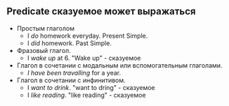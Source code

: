 ## Predicate сказуемое может выражаться

- Простым глаголом
	- I *do* homework everyday. Present Simple.
	- I *did* homework. Past Simple.
- Фразовый глагол. 
	- I *wake up* at 6. "Wake up" - сказуемое
- Глагол в сочетании с модальным или вспомогательным глаголами. 
	- *I have been travalling* for a year.
- Глагол в сочетании с инфинитивом.
	- I *want to drink*. "want to dring" - сказуемое
	- I *like reading*. "like reading" - сказуемое 